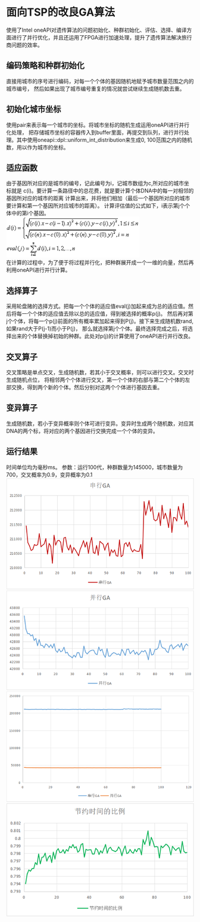 
# 面向TSP的改良GA算法

使用了Intel oneAPI对遗传算法的问题初始化、种群初始化、评估、选择、编译方面进行了并行优化，并且还运用了FPGA进行加速处理，提升了遗传算法解决旅行商问题的效率。



## 编码策略和种群初始化
直接用城市的序号进行编码，对每一个个体的基因随机地赋予城市数量范围之内的城市编号，
然后如果出现了城市编号重复的情况就尝试继续生成随机数去重。
## 初始化城市坐标
使用pair来表示每一个城市的坐标。将城市坐标的随机生成运用oneAPI进行并行化处理，
把存储城市坐标的容器传入到buffer里面，再提交到队列，进行并行处理。其中使用oneapi::dpl::uniform_int_distribution来生成0,
100范围之内的随机数，用以作为城市的坐标。

## 适应函数
由于基因所对应的是城市的编号，记此编号为i，记城市数组为c,所对应的城市坐标就是
c(i)。要计算一条路径中的总花费，就是要计算个体DNA中的每一对相邻的基因所对应的城市的距离
计算出来，并将他们相加（最后一个基因所对应的城市要计算和第一个基因所对应城市的距离）。
计算评估值的公式如下，i表示第j个个体中的第i个基因。</br>
![alt text](https://github.com/QuietHuihui/oneAPI_TSP/blob/main/formula_img/dANDeval.gif?raw=true)
</br>
在计算的过程中，为了便于将过程并行化，把种群展开成一个一维的向量，然后再利用oneAPI进行并行计算。


## 选择算子
采用轮盘赌的选择方式。把每一个个体的适应值eval(j)加起来成为总的适应值。然后将每一个个体的适应值去除以总的适应值，得到被选择的概率p(j)。
然后再对第j个个体，将每一个p(j)前面的所有概率累加起来得到P(j)。接下来生成随机数rand,如果rand大于P(j-1)而小于P(j)，
那么就选择第j个个体。最终选择完成之后，将选择出来的个体替换掉初始的种群。此处对p(j)的计算使用了oneAPI进行并行改良。
## 交叉算子
交叉策略是单点交叉，生成随机数，若其小于交叉概率，则可以进行交叉。交叉时生成随机点位，
将相邻两个个体进行交叉，第一个个体的右部与第二个个体的左部交换，得到两个新的个体。然后分别对这两个个体进行基因去重。
## 变异算子
生成随机数，若小于变异概率则个体可进行变异。变异时生成两个随机数，对应其DNA的两个标，将对应的两个基因进行交换完成一个个体的变异。

## 运行结果
时间单位均为毫秒ms。
参数：运行100代，种群数量为145000，城市数量为700，交叉概率为0.9，变异概率为0.1</br>
![alt text](https://github.com/QuietHuihui/oneAPI_TSP/blob/main/data_img/SEQ.png?raw=true)
![alt text](https://github.com/QuietHuihui/oneAPI_TSP/blob/main/data_img/PAR.png?raw=true)
![alt text](https://github.com/QuietHuihui/oneAPI_TSP/blob/main/data_img/Par&Seq.png?raw=true)
![alt text](https://github.com/QuietHuihui/oneAPI_TSP/blob/main/data_img/SUB.png?raw=true)

